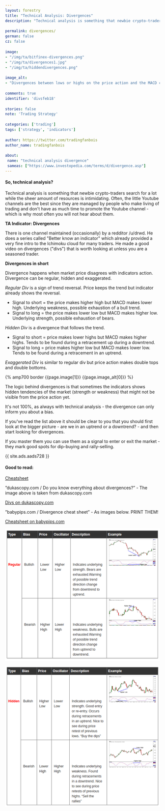 ```yaml
---
layout: forestry
title: "Technical Analysis: Divergences"
description: "Technical analysis is something that newbie crypto-traders search for a lot while the sheer amount of resources can be intimidating."

permalink: divergences/
german: false
cz: false

image:
- "/img/ta/bitfinex-divergences.png"
- "/img/ta/divergences1.jpg"
- "/img/ta/hiddendivergences.png"

image_alt:
- "Divergences between lows or highs on the price action and the MACD can provide valuable signals."

comments: true
identifier: 'divsfeb18'

stories: false
note: 'Trading Strategy'

categories: ['trading']
tags: ['strategy', 'indicators']

author: https://twitter.com/tradingfanbois
author_name: tradingfanbois

about:
 name: "technical analysis divergence"
 sameas: ["https://www.investopedia.com/terms/d/divergence.asp"]
---
```



#### So, technical analysis?

Technical analysis is something that newbie crypto-traders search for a lot while the sheer amount of resources is intimidating. Often, the little Youtube channels are the best since they are managed by people who make living of trading and don't have as much time to promote the Youtube channel - which is why most often you will not hear about them.


**TA Indicator: Divergences**

There is one channel maintained (occasionally) by a redditor /u/drwd. He does a series called "Better know an indicator" which already provided a very fine intro to the Ichimoku cloud for many traders. He made a good video on divergences ("divs") that is worth looking at unless you are a seasoned trader.


<div class=" clearfix adfix"><amp-iframe width="560px" height="315px"
  layout="responsive" sandbox="allow-scripts allow-same-origin allow-modals allow-popups allow-forms"
  src="https://www.youtube.com/embed/nGbqFV0koaQ"><amp-img layout="fill" src="/img/ads/ad-placeholder.jpg"
   placeholder></amp-img></amp-iframe></div><div class="clearfix"></div>

**Divergences in short**

Divergence happens when market price disagrees with indicators action. Divergence can be regular, hidden and exaggerated.

*Regular Div* is a sign of trend reversal. Price keeps the trend but indicator already shows the reversal.

* Signal to short = the price makes higher high but MACD makes lower high. Underlying weakness, possible exhaustion of a bull trend.
* Signal to long = the price makes lower low but MACD makes higher low. Underlying strength, possible exhaustion of bears.

*Hidden Div* is a divergence that follows the trend.

* Signal to short = price makes lower highs but MACD makes higher highs. Tends to be found during a retracement up during a downtrend.
* Signal to long = price makes higher low but MACD makes lower low. Tends to be found during a retracement in an uptrend.

*Exaggerated Div* is similar to regular div but price action makes double tops and double bottoms.

{% amp700 border {{page.image[1]}} {{page.image_alt[0]}} %}

The logic behind divergences is that sometimes the indicators shows hidden tendencies of the market (strength or weakness) that might not be visible from the price action yet.

It's not 100%, as always with technical analysis - the divergence can only inform you about a bias.

If you've read the list above it should be clear to you that you should first look at the bigger picture - are we in an uptrend or a downtrend? - and then start looking for divergences.

If you master them you can use them as a signal to enter or exit the market - they mark good spots for dip-buying and rally-selling.

{{ site.ads.aads728 }}

#### Good to read:

[Cheatsheet](https://i.imgur.com/5SnaDpt.png)


”dukascopy.com / Do you know everything about divergences?” - The image above is taken from dukascopy.com

<a href="https://www.dukascopy.com/fxcomm/fx-article-contest/?Do-You-Know-Everything-About=&action=read&id=890" class="button">Divs on dukascopy.com</a>

”babypips.com / Divergence cheat sheet” - As images below. PRINT THEM!

<a href="http://www.babypips.com/school/high-school/trading-divergences/divergence-cheat-sheet.html" class="button">Cheatsheet on babypips.com</a>


![](/img/ta/bp-1.png)

![](/img/ta/bp-2.png)
